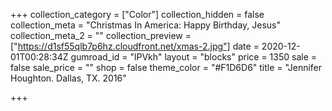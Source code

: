 +++
collection_category = ["Color"]
collection_hidden = false
collection_meta = "Christmas In America: Happy Birthday, Jesus"
collection_meta_2 = ""
collection_preview = ["https://d1sf55qlb7p6hz.cloudfront.net/xmas-2.jpg"]
date = 2020-12-01T00:28:34Z
gumroad_id = "lPVkh"
layout = "blocks"
price = 1350
sale = false
sale_price = ""
shop = false
theme_color = "#F1D6D6"
title = "Jennifer Houghton. Dallas, TX. 2016"

+++
